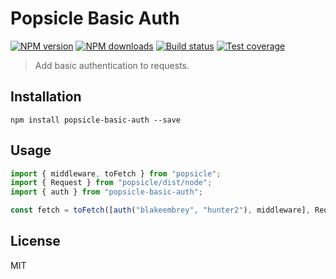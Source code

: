 # Popsicle Basic Auth

[![NPM version][npm-image]][npm-url]
[![NPM downloads][downloads-image]][downloads-url]
[![Build status][travis-image]][travis-url]
[![Test coverage][coveralls-image]][coveralls-url]

> Add basic authentication to requests.

## Installation

```
npm install popsicle-basic-auth --save
```

## Usage

```js
import { middleware, toFetch } from "popsicle";
import { Request } from "popsicle/dist/node";
import { auth } from "popsicle-basic-auth";

const fetch = toFetch([auth("blakeembrey", "hunter2"), middleware], Request);
```

## License

MIT

[npm-image]: https://img.shields.io/npm/v/popsicle-basic-auth.svg?style=flat
[npm-url]: https://npmjs.org/package/popsicle-basic-auth
[downloads-image]: https://img.shields.io/npm/dm/popsicle-basic-auth.svg?style=flat
[downloads-url]: https://npmjs.org/package/popsicle-basic-auth
[travis-image]: https://img.shields.io/travis/serviejs/popsicle-basic-auth.svg?style=flat
[travis-url]: https://travis-ci.org/serviejs/popsicle-basic-auth
[coveralls-image]: https://img.shields.io/coveralls/serviejs/popsicle-basic-auth.svg?style=flat
[coveralls-url]: https://coveralls.io/r/serviejs/popsicle-basic-auth?branch=master

